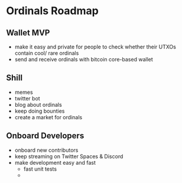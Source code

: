 Ordinals Roadmap
================

Wallet MVP
----------

- make it easy and private for people to check whether their UTXOs contain cool/
rare ordinals
- send and receive ordinals with bitcoin core-based wallet

Shill
-----

- memes
- twitter bot
- blog about ordinals
- keep doing bounties
- create a market for ordinals

Onboard Developers
------------------

- onboard new contributors
- keep streaming on Twitter Spaces & Discord
- make development easy and fast
  - fast unit tests 
  - 
